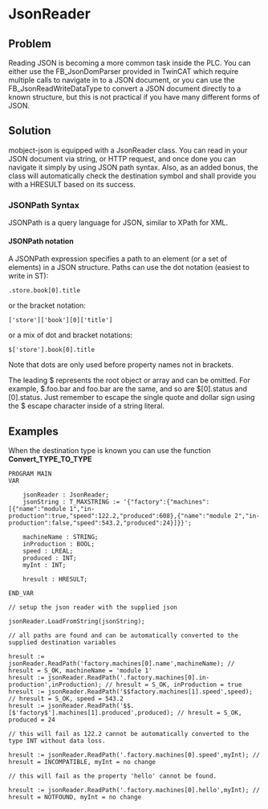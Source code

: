 # JsonReader

## Problem
Reading JSON is becoming a more common task inside the PLC.  You can either use the FB_JsonDomParser provided in TwinCAT which require multiple calls to navigate in to a JSON document, or you can use the FB_JsonReadWriteDataType to convert a JSON document directly to a known structure, but this is not practical if you have many different forms of JSON.

## Solution
mobject-json is equipped with a JsonReader class.  You can read in your JSON document via string, or HTTP request, and once done you can navigate it simply by using JSON path syntax.  Also, as an added bonus, the class will automatically check the destination symbol and shall provide you with a HRESULT based on its success.  

### JSONPath Syntax

JSONPath is a query language for JSON, similar to XPath for XML. 

#### JSONPath notation
A JSONPath expression specifies a path to an element (or a set of elements) in a JSON structure. Paths can use the dot notation (easiest to write in ST):

```.store.book[0].title```

or the bracket notation:

```['store']['book'][0]['title']```

or a mix of dot and bracket notations:

```$['store'].book[0].title```

Note that dots are only used before property names not in brackets.

The leading $ represents the root object or array and can be omitted. For example, $.foo.bar and foo.bar are the same, and so are $[0].status and [0].status.  Just remember to escape the single quote and dollar sign using the $ escape character inside of a string literal.

## Examples

When the destination type is known you can use the function __Convert\_TYPE\_TO\_TYPE__

```declaration
PROGRAM MAIN
VAR
	
	jsonReader : JsonReader;
	jsonString : T_MAXSTRING := '{"factory":{"machines":[{"name":"module 1","in-production":true,"speed":122.2,"produced":608},{"name":"module 2","in-production":false,"speed":543.2,"produced":24}]}}';

	machineName : STRING;
	inProduction : BOOL;
	speed : LREAL;
	produced : INT;
	myInt : INT;
	
	hresult : HRESULT;
	
END_VAR

```
```body
// setup the json reader with the supplied json

jsonReader.LoadFromString(jsonString);

// all paths are found and can be automatically converted to the supplied destination variables

hresult := jsonReader.ReadPath('factory.machines[0].name',machineName); // hresult = S_OK, machineName = 'module 1'
hresult := jsonReader.ReadPath('.factory.machines[0].in-production',inProduction); // hresult = S_OK, inProduction = true
hresult := jsonReader.ReadPath('$$factory.machines[1].speed',speed); // hresult = S_OK, speed = 543.2
hresult := jsonReader.ReadPath('$$.[$'factory$'].machines[1].produced',produced); // hresult = S_OK, produced = 24

// this will fail as 122.2 cannot be automatically converted to the type INT without data loss. 

hresult := jsonReader.ReadPath('.factory.machines[0].speed',myInt); // hresult = INCOMPATIBLE, myInt = no change

// this will fail as the property 'hello' cannot be found. 

hresult := jsonReader.ReadPath('.factory.machines[0].hello',myInt); // hresult = NOTFOUND, myInt = no change
```